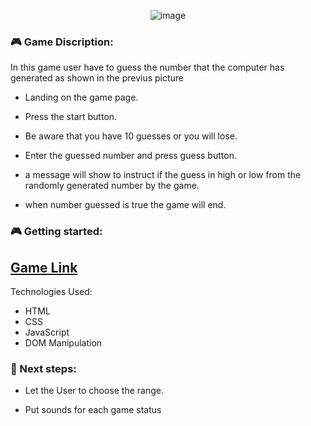 <div align="center">
 
![image](https://github.com/user-attachments/assets/0466e512-dc4b-44ef-9459-5b6868f4dbb6)

</div>


### 🎮 Game Discription:

In this game user have to guess the number that the computer has generated as shown in the previus picture 

* Landing on the game page.
  
* Press the start button.
  
* Be aware that you have 10 guesses or you will lose.

* Enter the guessed number and press guess button.
  
* a message will show to instruct if the guess in high or low from the randomly generated number by the game.
  
* when number guessed is true the game will end.


### 🎮 Getting started:
<h2>
<a href="https://sahmedjaffer.github.io/Programming-guess-the-number/Basic/index.html">Game Link</a>

</h2>
Technologies Used:

* HTML
* CSS
* JavaScript
* DOM Manipulation

### 🧠 Next steps:

* Let the User to choose the range.

* Put sounds for each game status
